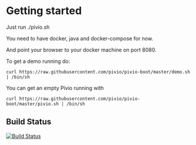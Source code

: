 # Getting started

Just run ./pivio.sh

You need to have docker, java and docker-compose for now.

And point your browser to your docker machine on port 8080.

To get a demo running do:

```
curl https://raw.githubusercontent.com/pivio/pivio-boot/master/demo.sh | /bin/sh
```

You can get an empty Pivio running with

```
curl https://raw.githubusercontent.com/pivio/pivio-boot/master/pivio.sh | /bin/sh
```

## Build Status

[![Build Status](https://travis-ci.org/pivio/pivio-boot.svg?branch=master)](https://travis-ci.org/pivio/pivio-boot)
